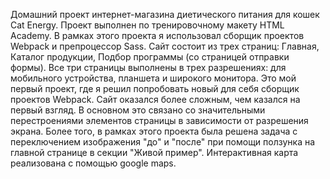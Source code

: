 Домашний проект интернет-магазина диетического питания для кошек Cat Energy. Проект выполнен по тренировочному макету HTML Academy.
В рамках этого проекта я использовал сборщик проектов Webpack и препроцессор Sass. Сайт состоит из трех страниц: Главная, Каталог продукции, Подбор программы (со страницей отправки формы). 
Все три страницы выполнены в трех разрешениях: для мобильного устройства, планшета и широкого монитора.
Это мой первый проект, где я решил попробовать новый для себя сборщик проектов Webpack. 
Сайт оказался более сложным, чем казался на первый взгляд. 
В основном это связано со значительными перестроениями элементов страницы в зависимости от разрешения экрана. 
Более того, в рамках этого проекта была решена задача с переключением изображения "до" и "после" при помощи ползунка на главной странице в секции "Живой пример".
Интерактивная карта реализована с помощью google maps.
